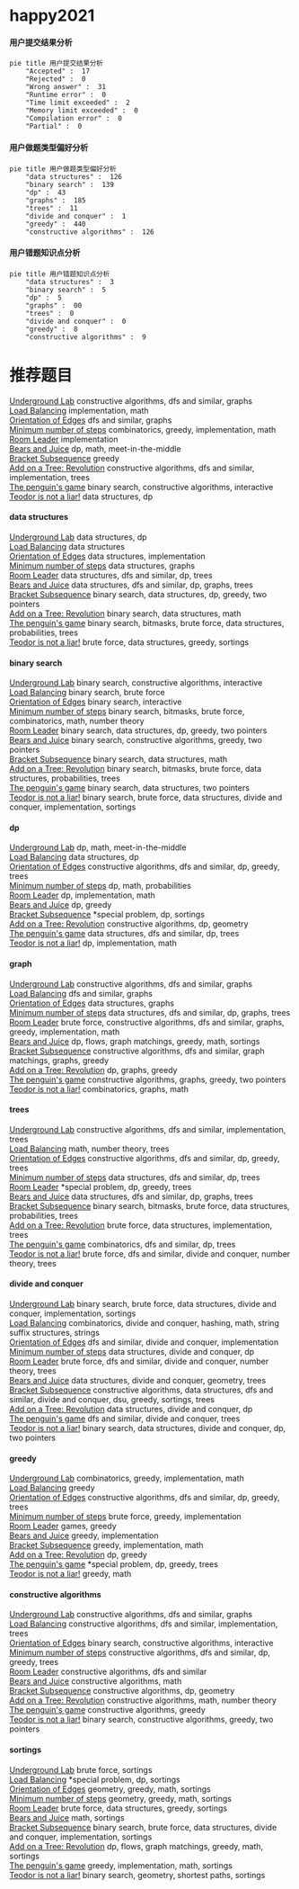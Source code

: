 # happy2021
<!-- tabs:start -->
#### **用户提交结果分析**

```mermaid
pie title 用户提交结果分析
    "Accepted" :  17
    "Rejected" :  0
    "Wrong answer" :  31
    "Runtime error" :  0
    "Time limit exceeded" :  2
    "Memory limit exceeded" :  0
    "Compilation error" :  0
    "Partial" :  0
```
#### **用户做题类型偏好分析**

```mermaid
pie title 用户做题类型偏好分析
    "data structures" :  126
    "binary search" :  139
    "dp" :  43
    "graphs" :  185
    "trees" :  11
    "divide and conquer" :  1
    "greedy" :  440
    "constructive algorithms" :  126
```
#### **用户错题知识点分析**

```mermaid
pie title 用户错题知识点分析
    "data structures" :  3
    "binary search" :  5
    "dp" :  5
    "graphs" :  00
    "trees" :  0
    "divide and conquer" :  0
    "greedy" :  8
    "constructive algorithms" :  9
```
<!-- tabs:end -->
# 推荐题目
[Underground Lab](https://codeforces.com/contest/781/problem/C)		constructive algorithms,
                        dfs and similar,
                        graphs		  
[Load Balancing](http://codeforces.com/problemset/problem/609/C)		implementation,
                        math		  
[Orientation of Edges](http://codeforces.com/problemset/problem/883/G)		dfs and similar,
                        graphs		  
[Minimum number of steps](https://codeforces.com/contest/805/problem/D)		combinatorics,
                        greedy,
                        implementation,
                        math		  
[Room Leader](http://codeforces.com/problemset/problem/74/A)		implementation		  
[Bears and Juice](https://codeforces.com/contest/674/problem/F)		dp,
                        math,
                        meet-in-the-middle		  
[Bracket Subsequence](http://codeforces.com/problemset/problem/1023/C)		greedy		  
[Add on a Tree: Revolution](https://codeforces.com/contest/1189/problem/D2)		constructive algorithms,
                        dfs and similar,
                        implementation,
                        trees		  
[The penguin's game](http://codeforces.com/problemset/problem/835/E)		binary search,
                        constructive algorithms,
                        interactive		  
[Teodor is not a liar!](https://codeforces.com/contest/931/problem/F)		data structures,
                        dp		  
<!-- tabs:start -->
#### **data structures**
[Underground Lab](https://codeforces.com/contest/931/problem/F)		data structures,
                        dp		  
[Load Balancing](http://codeforces.com/problemset/problem/220/C)		data structures		  
[Orientation of Edges](http://codeforces.com/problemset/problem/1252/C)		data structures,
                        implementation		  
[Minimum number of steps](http://codeforces.com/problemset/problem/878/C)		data structures,
                        graphs		  
[Room Leader](http://codeforces.com/problemset/problem/1467/E)		data structures,
                        dfs and similar,
                        dp,
                        trees		  
[Bears and Juice](http://codeforces.com/problemset/problem/231/E)		data structures,
                        dfs and similar,
                        dp,
                        graphs,
                        trees		  
[Bracket Subsequence](http://codeforces.com/problemset/problem/1492/C)		binary search,
                        data structures,
                        dp,
                        greedy,
                        two pointers		  
[Add on a Tree: Revolution](http://codeforces.com/problemset/problem/1490/G)		binary search,
                        data structures,
                        math		  
[The penguin's game](http://codeforces.com/problemset/problem/1479/D)		binary search,
                        bitmasks,
                        brute force,
                        data structures,
                        probabilities,
                        trees		  
[Teodor is not a liar!](http://codeforces.com/problemset/problem/1497/A)		brute force,
                        data structures,
                        greedy,
                        sortings		  
#### **binary search**
[Underground Lab](http://codeforces.com/problemset/problem/835/E)		binary search,
                        constructive algorithms,
                        interactive		  
[Load Balancing](http://codeforces.com/problemset/problem/371/C)		binary search,
                        brute force		  
[Orientation of Edges](http://codeforces.com/problemset/problem/809/B)		binary search,
                        interactive		  
[Minimum number of steps](http://codeforces.com/problemset/problem/920/G)		binary search,
                        bitmasks,
                        brute force,
                        combinatorics,
                        math,
                        number theory		  
[Room Leader](http://codeforces.com/problemset/problem/1492/C)		binary search,
                        data structures,
                        dp,
                        greedy,
                        two pointers		  
[Bears and Juice](http://codeforces.com/problemset/problem/1463/D)		binary search,
                        constructive algorithms,
                        greedy,
                        two pointers		  
[Bracket Subsequence](http://codeforces.com/problemset/problem/1490/G)		binary search,
                        data structures,
                        math		  
[Add on a Tree: Revolution](http://codeforces.com/problemset/problem/1479/D)		binary search,
                        bitmasks,
                        brute force,
                        data structures,
                        probabilities,
                        trees		  
[The penguin's game](http://codeforces.com/problemset/problem/1436/E)		binary search,
                        data structures,
                        two pointers		  
[Teodor is not a liar!](http://codeforces.com/problemset/problem/1461/D)		binary search,
                        brute force,
                        data structures,
                        divide and conquer,
                        implementation,
                        sortings		  
#### **dp**
[Underground Lab](https://codeforces.com/contest/674/problem/F)		dp,
                        math,
                        meet-in-the-middle		  
[Load Balancing](https://codeforces.com/contest/931/problem/F)		data structures,
                        dp		  
[Orientation of Edges](http://codeforces.com/problemset/problem/963/B)		constructive algorithms,
                        dfs and similar,
                        dp,
                        greedy,
                        trees		  
[Minimum number of steps](http://codeforces.com/problemset/problem/258/D)		dp,
                        math,
                        probabilities		  
[Room Leader](http://codeforces.com/problemset/problem/1180/A)		dp,
                        implementation,
                        math		  
[Bears and Juice](http://codeforces.com/problemset/problem/1203/F2)		dp,
                        greedy		  
[Bracket Subsequence](http://codeforces.com/problemset/problem/158/E)		*special problem,
                        dp,
                        sortings		  
[Add on a Tree: Revolution](http://codeforces.com/problemset/problem/1444/D)		constructive algorithms,
                        dp,
                        geometry		  
[The penguin's game](http://codeforces.com/problemset/problem/1467/E)		data structures,
                        dfs and similar,
                        dp,
                        trees		  
[Teodor is not a liar!](http://codeforces.com/problemset/problem/1485/B)		dp,
                        implementation,
                        math		  
#### **graph**
[Underground Lab](https://codeforces.com/contest/781/problem/C)		constructive algorithms,
                        dfs and similar,
                        graphs		  
[Load Balancing](http://codeforces.com/problemset/problem/883/G)		dfs and similar,
                        graphs		  
[Orientation of Edges](http://codeforces.com/problemset/problem/878/C)		data structures,
                        graphs		  
[Minimum number of steps](http://codeforces.com/problemset/problem/231/E)		data structures,
                        dfs and similar,
                        dp,
                        graphs,
                        trees		  
[Room Leader](http://codeforces.com/problemset/problem/1487/C)		brute force,
                        constructive algorithms,
                        dfs and similar,
                        graphs,
                        greedy,
                        implementation,
                        math		  
[Bears and Juice](http://codeforces.com/problemset/problem/1437/C)		dp,
                        flows,
                        graph matchings,
                        greedy,
                        math,
                        sortings		  
[Bracket Subsequence](http://codeforces.com/problemset/problem/1470/D)		constructive algorithms,
                        dfs and similar,
                        graph matchings,
                        graphs,
                        greedy		  
[Add on a Tree: Revolution](http://codeforces.com/problemset/problem/1476/C)		dp,
                        graphs,
                        greedy		  
[The penguin's game](http://codeforces.com/problemset/problem/1304/D)		constructive algorithms,
                        graphs,
                        greedy,
                        two pointers		  
[Teodor is not a liar!](http://codeforces.com/problemset/problem/1475/C)		combinatorics,
                        graphs,
                        math		  
#### **trees**
[Underground Lab](https://codeforces.com/contest/1189/problem/D2)		constructive algorithms,
                        dfs and similar,
                        implementation,
                        trees		  
[Load Balancing](https://codeforces.com/contest/1230/problem/E)		math,
                        number theory,
                        trees		  
[Orientation of Edges](http://codeforces.com/problemset/problem/963/B)		constructive algorithms,
                        dfs and similar,
                        dp,
                        greedy,
                        trees		  
[Minimum number of steps](http://codeforces.com/problemset/problem/1467/E)		data structures,
                        dfs and similar,
                        dp,
                        trees		  
[Room Leader](http://codeforces.com/problemset/problem/1387/B1)		*special problem,
                        dp,
                        greedy,
                        trees		  
[Bears and Juice](http://codeforces.com/problemset/problem/231/E)		data structures,
                        dfs and similar,
                        dp,
                        graphs,
                        trees		  
[Bracket Subsequence](http://codeforces.com/problemset/problem/1479/D)		binary search,
                        bitmasks,
                        brute force,
                        data structures,
                        probabilities,
                        trees		  
[Add on a Tree: Revolution](http://codeforces.com/problemset/problem/1511/C)		brute force,
                        data structures,
                        implementation,
                        trees		  
[The penguin's game](http://codeforces.com/problemset/problem/1499/F)		combinatorics,
                        dfs and similar,
                        dp,
                        trees		  
[Teodor is not a liar!](http://codeforces.com/problemset/problem/1491/E)		brute force,
                        dfs and similar,
                        divide and conquer,
                        number theory,
                        trees		  
#### **divide and conquer**
[Underground Lab](http://codeforces.com/problemset/problem/1461/D)		binary search,
                        brute force,
                        data structures,
                        divide and conquer,
                        implementation,
                        sortings		  
[Load Balancing](http://codeforces.com/problemset/problem/1466/G)		combinatorics,
                        divide and conquer,
                        hashing,
                        math,
                        string suffix structures,
                        strings		  
[Orientation of Edges](http://codeforces.com/problemset/problem/1490/D)		dfs and similar,
                        divide and conquer,
                        implementation		  
[Minimum number of steps](https://codeforces.com/contest/1483/problem/C)		data structures,
                        divide and conquer,
                        dp		  
[Room Leader](http://codeforces.com/problemset/problem/1491/E)		brute force,
                        dfs and similar,
                        divide and conquer,
                        number theory,
                        trees		  
[Bears and Juice](http://codeforces.com/problemset/problem/1303/G)		data structures,
                        divide and conquer,
                        geometry,
                        trees		  
[Bracket Subsequence](http://codeforces.com/problemset/problem/1494/D)		constructive algorithms,
                        data structures,
                        dfs and similar,
                        divide and conquer,
                        dsu,
                        greedy,
                        sortings,
                        trees		  
[Add on a Tree: Revolution](http://codeforces.com/problemset/problem/1482/E)		data structures,
                        divide and conquer,
                        dp		  
[The penguin's game](http://codeforces.com/problemset/problem/566/C)		dfs and similar,
                        divide and conquer,
                        trees		  
[Teodor is not a liar!](http://codeforces.com/problemset/problem/1428/F)		binary search,
                        data structures,
                        divide and conquer,
                        dp,
                        two pointers		  
#### **greedy**
[Underground Lab](https://codeforces.com/contest/805/problem/D)		combinatorics,
                        greedy,
                        implementation,
                        math		  
[Load Balancing](http://codeforces.com/problemset/problem/1023/C)		greedy		  
[Orientation of Edges](http://codeforces.com/problemset/problem/963/B)		constructive algorithms,
                        dfs and similar,
                        dp,
                        greedy,
                        trees		  
[Minimum number of steps](http://codeforces.com/problemset/problem/1391/B)		brute force,
                        greedy,
                        implementation		  
[Room Leader](http://codeforces.com/problemset/problem/725/F)		games,
                        greedy		  
[Bears and Juice](http://codeforces.com/problemset/problem/825/C)		greedy,
                        implementation		  
[Bracket Subsequence](http://codeforces.com/problemset/problem/864/D)		greedy,
                        implementation,
                        math		  
[Add on a Tree: Revolution](http://codeforces.com/problemset/problem/1203/F2)		dp,
                        greedy		  
[The penguin's game](http://codeforces.com/problemset/problem/1387/B1)		*special problem,
                        dp,
                        greedy,
                        trees		  
[Teodor is not a liar!](http://codeforces.com/problemset/problem/1358/A)		greedy,
                        math		  
#### **constructive algorithms**
[Underground Lab](https://codeforces.com/contest/781/problem/C)		constructive algorithms,
                        dfs and similar,
                        graphs		  
[Load Balancing](https://codeforces.com/contest/1189/problem/D2)		constructive algorithms,
                        dfs and similar,
                        implementation,
                        trees		  
[Orientation of Edges](http://codeforces.com/problemset/problem/835/E)		binary search,
                        constructive algorithms,
                        interactive		  
[Minimum number of steps](http://codeforces.com/problemset/problem/963/B)		constructive algorithms,
                        dfs and similar,
                        dp,
                        greedy,
                        trees		  
[Room Leader](https://codeforces.com/contest/759/problem/A)		constructive algorithms,
                        dfs and similar		  
[Bears and Juice](http://codeforces.com/problemset/problem/1266/B)		constructive algorithms,
                        math		  
[Bracket Subsequence](http://codeforces.com/problemset/problem/1444/D)		constructive algorithms,
                        dp,
                        geometry		  
[Add on a Tree: Revolution](http://codeforces.com/problemset/problem/1477/A)		constructive algorithms,
                        math,
                        number theory		  
[The penguin's game](http://codeforces.com/problemset/problem/1493/A)		constructive algorithms,
                        greedy		  
[Teodor is not a liar!](http://codeforces.com/problemset/problem/1463/D)		binary search,
                        constructive algorithms,
                        greedy,
                        two pointers		  
#### **sortings**
[Underground Lab](http://codeforces.com/problemset/problem/1269/B)		brute force,
                        sortings		  
[Load Balancing](http://codeforces.com/problemset/problem/158/E)		*special problem,
                        dp,
                        sortings		  
[Orientation of Edges](https://codeforces.com/contest/1496/problem/C)		geometry,
                        greedy,
                        math,
                        sortings		  
[Minimum number of steps](http://codeforces.com/problemset/problem/1495/A)		geometry,
                        greedy,
                        math,
                        sortings		  
[Room Leader](http://codeforces.com/problemset/problem/1497/A)		brute force,
                        data structures,
                        greedy,
                        sortings		  
[Bears and Juice](http://codeforces.com/problemset/problem/1427/A)		math,
                        sortings		  
[Bracket Subsequence](http://codeforces.com/problemset/problem/1461/D)		binary search,
                        brute force,
                        data structures,
                        divide and conquer,
                        implementation,
                        sortings		  
[Add on a Tree: Revolution](http://codeforces.com/problemset/problem/1437/C)		dp,
                        flows,
                        graph matchings,
                        greedy,
                        math,
                        sortings		  
[The penguin's game](http://codeforces.com/problemset/problem/1473/A)		greedy,
                        implementation,
                        math,
                        sortings		  
[Teodor is not a liar!](http://codeforces.com/problemset/problem/1486/B)		binary search,
                        geometry,
                        shortest paths,
                        sortings		  
<!-- tabs:end -->
